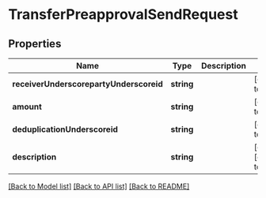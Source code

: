 # TransferPreapprovalSendRequest

## Properties
Name | Type | Description | Notes
------------ | ------------- | ------------- | -------------
**receiverUnderscorepartyUnderscoreid** | **string** |  | [default to null]
**amount** | **string** |  | [default to null]
**deduplicationUnderscoreid** | **string** |  | [default to null]
**description** | **string** |  | [optional] [default to null]

[[Back to Model list]](../README.md#documentation-for-models) [[Back to API list]](../README.md#documentation-for-api-endpoints) [[Back to README]](../README.md)


